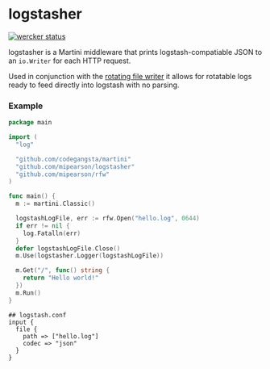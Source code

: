 # logstasher

[![wercker status](https://app.wercker.com/status/3e29f62318a057c5d9a48c6b376c5b07/m/ "wercker status")](https://app.wercker.com/project/bykey/3e29f62318a057c5d9a48c6b376c5b07)

logstasher is a Martini middleware that prints logstash-compatiable JSON to an `io.Writer` for each HTTP request.

Used in conjunction with the [rotating file writer](http://github.com/mipearson/rfw) it allows for rotatable logs ready to feed directly into logstash with no parsing.

### Example

``` go
package main

import (
  "log"

  "github.com/codegangsta/martini"
  "github.com/mipearson/logstasher"
  "github.com/mipearson/rfw"
)

func main() {
  m := martini.Classic()

  logstashLogFile, err := rfw.Open("hello.log", 0644)
  if err != nil {
    log.Fatalln(err)
  }
  defer logstashLogFile.Close()
  m.Use(logstasher.Logger(logstashLogFile))

  m.Get("/", func() string {
    return "Hello world!"
  })
  m.Run()
}
```

```
## logstash.conf
input {
  file {
    path => ["hello.log"]
    codec => "json"
  }
}
```
